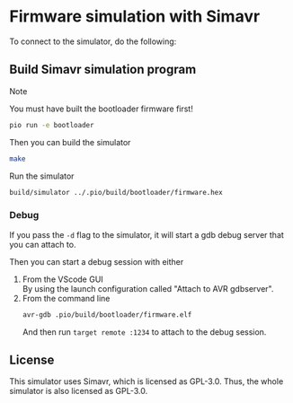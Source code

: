# Firmware simulation with Simavr

To connect to the simulator, do the following:

## Build Simavr simulation program

> [!NOTE]
> You must have built the bootloader firmware first!
> ```bash
> pio run -e bootloader
> ```

Then you can build the simulator

```bash
make
```

Run the simulator

```bash
build/simulator ../.pio/build/bootloader/firmware.hex
```

### Debug

If you pass the `-d` flag to the simulator, it will start a gdb debug server that you can attach to.

Then you can start a debug session with either
  1. From the VScode GUI <br>
     By using the launch configuration called "Attach to AVR gdbserver".
  2. From the command line <br>
     ```bash
     avr-gdb .pio/build/bootloader/firmware.elf
     ```
     And then run `target remote :1234` to attach to the debug session.

## License

This simulator uses Simavr, which is licensed as GPL-3.0. Thus, the whole
simulator is also licensed as GPL-3.0.
